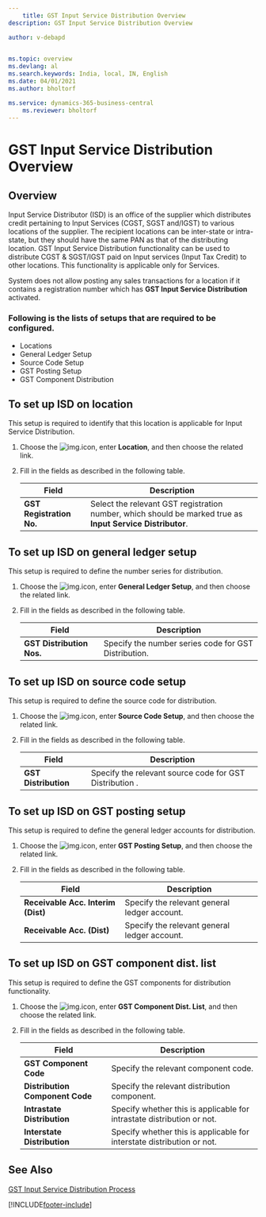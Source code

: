 ```yaml
---
    title: GST Input Service Distribution Overview
description: GST Input Service Distribution Overview

author: v-debapd

    
ms.topic: overview
ms.devlang: al
ms.search.keywords: India, local, IN, English
ms.date: 04/01/2021
ms.author: bholtorf

ms.service: dynamics-365-business-central
    ms.reviewer: bholtorf
---
```

# GST Input Service Distribution Overview


## Overview

Input Service Distributor (ISD) is an office of the supplier which distributes credit pertaining to Input Services (CGST, SGST and/IGST) to various locations of the supplier. The recipient locations can be inter-state or intra-state, but they should have the same PAN as that of the distributing location. GST Input Service Distribution functionality can be used to distribute CGST & SGST/IGST paid on Input services (Input Tax Credit) to other locations. This functionality is applicable only for Services.

System does not allow posting any sales transactions for a location if it contains a registration number which has **GST Input Service Distribution** activated.


### Following is the lists of setups that are required to be configured.

- Locations
- General Ledger Setup
- Source Code Setup
- GST Posting Setup
- GST Component Distribution

## To set up ISD on location

This setup is required to identify that this location is applicable for Input Service Distribution.

1. Choose the ![img.](image/search.jpg)icon, enter **Location**, and then choose the related link.
2. Fill in the fields as described in the following table.
    
    |Field|Description| 
    |---------------------------------|  ---------------------------------------| 
    |**GST Registration No.**|Select the relevant GST registration number, which should be marked true as **Input Service Distributor**.|

## To set up ISD on general ledger setup

This setup is required to define the number series for distribution.

1. Choose the ![img.](image/search.jpg)icon, enter **General Ledger Setup**, and then choose the related link.
2. Fill in the fields as described in the following table.
    
    |Field|Description| 
    |---------------------------------|  ---------------------------------------| 
    |**GST Distribution Nos.**|Specify the number series code for GST Distribution.|

## To set up ISD on source code setup

This setup is required to define the source code for distribution.

1. Choose the ![img.](image/search.jpg)icon, enter **Source Code Setup**, and then choose the related link.
2. Fill in the fields as described in the following table.
    
    |Field|Description| 
    |---------------------------------|  ---------------------------------------| 
    |**GST Distribution**|Specify the relevant source code for GST Distribution    .|

## To set up ISD on GST posting setup

This setup is required to define the general ledger accounts for distribution.

1. Choose the ![img.](image/search.jpg)icon, enter **GST Posting Setup**, and then choose the related link.
2. Fill in the fields as described in the following table.
    
    |Field|Description| 
    |---------------------------------|  ---------------------------------------| 
    |**Receivable Acc. Interim (Dist)**|Specify the relevant general ledger account.|
    |**Receivable Acc. (Dist)**|Specify the relevant general ledger account.|
    
## To set up ISD on GST component dist. list

This setup is required to define the GST components for distribution functionality.

1. Choose the ![img.](image/search.jpg)icon, enter **GST Component Dist. List**, and then choose the related link.
2. Fill in the fields as described in the following table.
    
    |Field|Description|
    |---------------------------------|  ---------------------------------------| 
    |**GST Component Code**|Specify the relevant component code.|
    |**Distribution Component Code**|Specify the relevant distribution component.|
    |**Intrastate Distribution**|Specify whether this is applicable for intrastate distribution or not.|
    |**Interstate Distribution**|Specify whether this is applicable for interstate distribution or not.|


## See Also
[GST Input Service Distribution Process](GST-Input-Service-Distribution-Process.md)
















[!INCLUDE[footer-include](../../includes/footer-banner.md)]